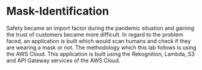 # Mask-Identification
Safety became an import factor during the pandemic situation and gaining the trust of customers became more difficult. 
In regard to the problem faced, an application is built which would scan humans and check if they are wearing a mask or not. The methodology which this lab follows is using the AWS Cloud. This application is built using the Rekognition, Lambda, S3 and API Gateway services of the AWS Cloud.
